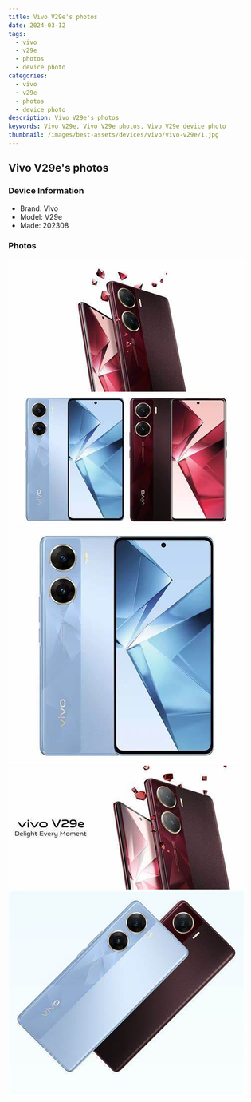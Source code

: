 ```yaml
---
title: Vivo V29e's photos
date: 2024-03-12
tags: 
  - vivo
  - v29e
  - photos
  - device photo
categories: 
  - vivo
  - v29e
  - photos
  - device photo
description: Vivo V29e's photos
keywords: Vivo V29e, Vivo V29e photos, Vivo V29e device photo
thumbnail: /images/best-assets/devices/vivo/vivo-v29e/1.jpg
---
```


## Vivo V29e's photos

### Device Information

- Brand: Vivo
- Model: V29e
- Made: 202308

### Photos

![/images/best-assets/devices/vivo/vivo-v29e/1.jpg](/images/best-assets/devices/vivo/vivo-v29e/1.jpg)
![/images/best-assets/devices/vivo/vivo-v29e/2.jpg](/images/best-assets/devices/vivo/vivo-v29e/2.jpg)
![/images/best-assets/devices/vivo/vivo-v29e/3.jpg](/images/best-assets/devices/vivo/vivo-v29e/3.jpg)
![/images/best-assets/devices/vivo/vivo-v29e/4.jpg](/images/best-assets/devices/vivo/vivo-v29e/4.jpg)
![/images/best-assets/devices/vivo/vivo-v29e/5.jpg](/images/best-assets/devices/vivo/vivo-v29e/5.jpg)
